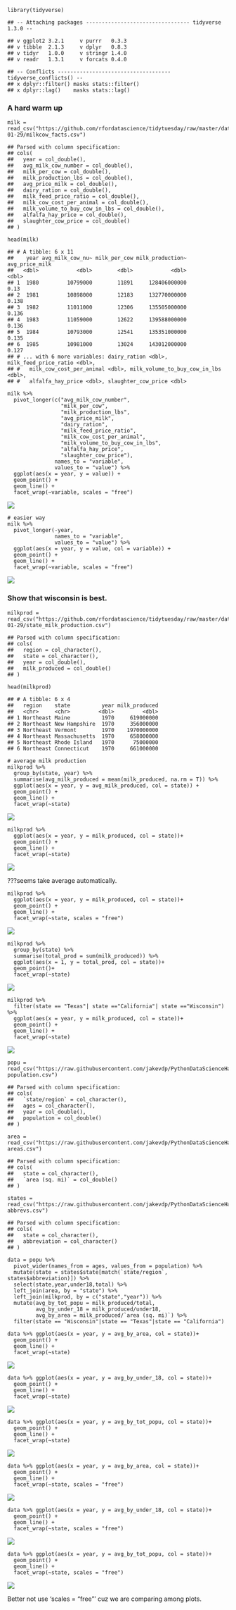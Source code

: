     library(tidyverse)

    ## -- Attaching packages --------------------------------- tidyverse 1.3.0 --

    ## v ggplot2 3.2.1     v purrr   0.3.3
    ## v tibble  2.1.3     v dplyr   0.8.3
    ## v tidyr   1.0.0     v stringr 1.4.0
    ## v readr   1.3.1     v forcats 0.4.0

    ## -- Conflicts ------------------------------------ tidyverse_conflicts() --
    ## x dplyr::filter() masks stats::filter()
    ## x dplyr::lag()    masks stats::lag()

### A hard warm up

    milk = read_csv("https://github.com/rfordatascience/tidytuesday/raw/master/data/2019/2019-01-29/milkcow_facts.csv")

    ## Parsed with column specification:
    ## cols(
    ##   year = col_double(),
    ##   avg_milk_cow_number = col_double(),
    ##   milk_per_cow = col_double(),
    ##   milk_production_lbs = col_double(),
    ##   avg_price_milk = col_double(),
    ##   dairy_ration = col_double(),
    ##   milk_feed_price_ratio = col_double(),
    ##   milk_cow_cost_per_animal = col_double(),
    ##   milk_volume_to_buy_cow_in_lbs = col_double(),
    ##   alfalfa_hay_price = col_double(),
    ##   slaughter_cow_price = col_double()
    ## )

    head(milk)

    ## # A tibble: 6 x 11
    ##    year avg_milk_cow_nu~ milk_per_cow milk_production~ avg_price_milk
    ##   <dbl>            <dbl>        <dbl>            <dbl>          <dbl>
    ## 1  1980         10799000        11891     128406000000          0.13 
    ## 2  1981         10898000        12183     132770000000          0.138
    ## 3  1982         11011000        12306     135505000000          0.136
    ## 4  1983         11059000        12622     139588000000          0.136
    ## 5  1984         10793000        12541     135351000000          0.135
    ## 6  1985         10981000        13024     143012000000          0.127
    ## # ... with 6 more variables: dairy_ration <dbl>, milk_feed_price_ratio <dbl>,
    ## #   milk_cow_cost_per_animal <dbl>, milk_volume_to_buy_cow_in_lbs <dbl>,
    ## #   alfalfa_hay_price <dbl>, slaughter_cow_price <dbl>

    milk %>% 
      pivot_longer(c("avg_milk_cow_number",
                     "milk_per_cow",
                     "milk_production_lbs",
                     "avg_price_milk",
                     "dairy_ration",
                     "milk_feed_price_ratio",
                     "milk_cow_cost_per_animal",
                     "milk_volume_to_buy_cow_in_lbs",
                     "alfalfa_hay_price",
                     "slaughter_cow_price"),
                   names_to = "variable",
                   values_to = "value") %>% 
      ggplot(aes(x = year, y = value)) +
      geom_point() +
      geom_line() +
      facet_wrap(~variable, scales = "free")

![](README_files/figure-markdown_strict/unnamed-chunk-4-1.png)

    # easier way
    milk %>% 
      pivot_longer(-year,
                   names_to = "variable",
                   values_to = "value") %>% 
      ggplot(aes(x = year, y = value, col = variable)) +
      geom_point() +
      geom_line() +
      facet_wrap(~variable, scales = "free")

![](README_files/figure-markdown_strict/unnamed-chunk-4-2.png)

### Show that wisconsin is best.

    milkprod = read_csv("https://github.com/rfordatascience/tidytuesday/raw/master/data/2019/2019-01-29/state_milk_production.csv")

    ## Parsed with column specification:
    ## cols(
    ##   region = col_character(),
    ##   state = col_character(),
    ##   year = col_double(),
    ##   milk_produced = col_double()
    ## )

    head(milkprod)

    ## # A tibble: 6 x 4
    ##   region    state          year milk_produced
    ##   <chr>     <chr>         <dbl>         <dbl>
    ## 1 Northeast Maine          1970     619000000
    ## 2 Northeast New Hampshire  1970     356000000
    ## 3 Northeast Vermont        1970    1970000000
    ## 4 Northeast Massachusetts  1970     658000000
    ## 5 Northeast Rhode Island   1970      75000000
    ## 6 Northeast Connecticut    1970     661000000

    # average milk production
    milkprod %>% 
      group_by(state, year) %>% 
      summarise(avg_milk_produced = mean(milk_produced, na.rm = T)) %>% 
      ggplot(aes(x = year, y = avg_milk_produced, col = state)) +
      geom_point() +
      geom_line() +
      facet_wrap(~state)

![](README_files/figure-markdown_strict/unnamed-chunk-7-1.png)

    milkprod %>% 
      ggplot(aes(x = year, y = milk_produced, col = state))+
      geom_point() +
      geom_line() +
      facet_wrap(~state)

![](README_files/figure-markdown_strict/unnamed-chunk-8-1.png)

???seems take average automatically.

    milkprod %>% 
      ggplot(aes(x = year, y = milk_produced, col = state))+
      geom_point() +
      geom_line() +
      facet_wrap(~state, scales = "free")

![](README_files/figure-markdown_strict/unnamed-chunk-9-1.png)

    milkprod %>% 
      group_by(state) %>% 
      summarise(total_prod = sum(milk_produced)) %>% 
      ggplot(aes(x = 1, y = total_prod, col = state))+
      geom_point()+
      facet_wrap(~state)

![](README_files/figure-markdown_strict/unnamed-chunk-10-1.png)

    milkprod %>% 
      filter(state == "Texas"| state =="California"| state =="Wisconsin") %>% 
      ggplot(aes(x = year, y = milk_produced, col = state))+
      geom_point() +
      geom_line() +
      facet_wrap(~state)

![](README_files/figure-markdown_strict/unnamed-chunk-11-1.png)

    popu = read_csv("https://raw.githubusercontent.com/jakevdp/PythonDataScienceHandbook/master/notebooks/data/state-population.csv")

    ## Parsed with column specification:
    ## cols(
    ##   `state/region` = col_character(),
    ##   ages = col_character(),
    ##   year = col_double(),
    ##   population = col_double()
    ## )

    area = read_csv("https://raw.githubusercontent.com/jakevdp/PythonDataScienceHandbook/master/notebooks/data/state-areas.csv")

    ## Parsed with column specification:
    ## cols(
    ##   state = col_character(),
    ##   `area (sq. mi)` = col_double()
    ## )

    states = read_csv("https://raw.githubusercontent.com/jakevdp/PythonDataScienceHandbook/master/notebooks/data/state-abbrevs.csv")

    ## Parsed with column specification:
    ## cols(
    ##   state = col_character(),
    ##   abbreviation = col_character()
    ## )

    data = popu %>% 
      pivot_wider(names_from = ages, values_from = population) %>% 
      mutate(state = states$state[match(`state/region`, states$abbreviation)]) %>% 
      select(state,year,under18,total) %>% 
      left_join(area, by = "state") %>% 
      left_join(milkprod, by = c("state","year")) %>% 
      mutate(avg_by_tot_popu = milk_produced/total,
             avg_by_under_18 = milk_produced/under18,
             avg_by_area = milk_produced/`area (sq. mi)`) %>% 
      filter(state == "Wisconsin"|state == "Texas"|state == "California") 

    data %>% ggplot(aes(x = year, y = avg_by_area, col = state))+
      geom_point() +
      geom_line() +
      facet_wrap(~state)

![](README_files/figure-markdown_strict/unnamed-chunk-13-1.png)

    data %>% ggplot(aes(x = year, y = avg_by_under_18, col = state))+
      geom_point() +
      geom_line() +
      facet_wrap(~state)

![](README_files/figure-markdown_strict/unnamed-chunk-13-2.png)

    data %>% ggplot(aes(x = year, y = avg_by_tot_popu, col = state))+
      geom_point() +
      geom_line() +
      facet_wrap(~state)

![](README_files/figure-markdown_strict/unnamed-chunk-13-3.png)

    data %>% ggplot(aes(x = year, y = avg_by_area, col = state))+
      geom_point() +
      geom_line() +
      facet_wrap(~state, scales = "free")

![](README_files/figure-markdown_strict/unnamed-chunk-13-4.png)

    data %>% ggplot(aes(x = year, y = avg_by_under_18, col = state))+
      geom_point() +
      geom_line() +
      facet_wrap(~state, scales = "free")

![](README_files/figure-markdown_strict/unnamed-chunk-13-5.png)

    data %>% ggplot(aes(x = year, y = avg_by_tot_popu, col = state))+
      geom_point() +
      geom_line() +
      facet_wrap(~state, scales = "free")

![](README_files/figure-markdown_strict/unnamed-chunk-13-6.png)

Better not use ‘scales = “free”’ cuz we are comparing among plots.
